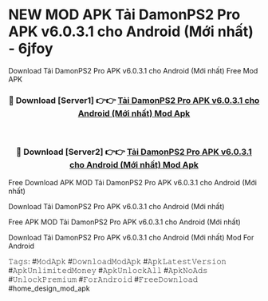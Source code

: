 # NEW MOD APK Tải DamonPS2 Pro APK v6.0.3.1 cho Android (Mới nhất) - 6jfoy
Download Tải DamonPS2 Pro APK v6.0.3.1 cho Android (Mới nhất) Free Mod APK

<div align="center">
<h3>🔴 Download [Server1] 👉👉 <a href="https://apk-comot.site?title=Tải_DamonPS2_Pro_APK_v6.0.3.1_cho_Android_(Mới_nhất)">Tải DamonPS2 Pro APK v6.0.3.1 cho Android (Mới nhất) Mod Apk</a></h3><br>

<h3>🔴 Download [Server2] 👉👉 <a href="https://apk-comot.site?title=Tải_DamonPS2_Pro_APK_v6.0.3.1_cho_Android_(Mới_nhất)">Tải DamonPS2 Pro APK v6.0.3.1 cho Android (Mới nhất) Mod Apk</a></h3>
</div>


Free Download APK MOD Tải DamonPS2 Pro APK v6.0.3.1 cho Android (Mới nhất)

Download Tải DamonPS2 Pro APK v6.0.3.1 cho Android (Mới nhất) 

Free APK MOD Tải DamonPS2 Pro APK v6.0.3.1 cho Android (Mới nhất) 

Download Tải DamonPS2 Pro APK v6.0.3.1 cho Android (Mới nhất) Mod For Android

𝚃𝚊𝚐𝚜: #𝙼𝚘𝚍𝙰𝚙𝚔 #𝙳𝚘𝚠𝚗𝚕𝚘𝚊𝚍𝙼𝚘𝚍𝙰𝚙𝚔 #𝙰𝚙𝚔𝙻𝚊𝚝𝚎𝚜𝚝𝚅𝚎𝚛𝚜𝚒𝚘𝚗 #𝙰𝚙𝚔𝚄𝚗𝚕𝚒𝚖𝚒𝚝𝚎𝚍𝙼𝚘𝚗𝚎𝚢 #𝙰𝚙𝚔𝚄𝚗𝚕𝚘𝚌𝚔𝙰𝚕𝚕 #𝙰𝚙𝚔𝙽𝚘𝙰𝚍𝚜 #𝚄𝚗𝚕𝚘𝚌𝚔𝙿𝚛𝚎𝚖𝚒𝚞𝚖 #𝙵𝚘𝚛𝙰𝚗𝚍𝚛𝚘𝚒𝚍 #𝙵𝚛𝚎𝚎𝙳𝚘𝚠𝚗𝚕𝚘𝚊𝚍 #home_design_mod_apk